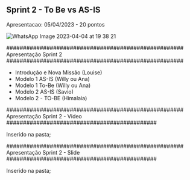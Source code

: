 ## Sprint 2 - To Be vs AS-IS

Apresentacao: 05/04/2023 - 20 pontos

![WhatsApp Image 2023-04-04 at 19 38 21](https://user-images.githubusercontent.com/101759772/229937798-1863b7f2-b36a-4767-9704-e1fda746c0da.jpeg)

##################################################### Apresentação Sprint 2 #####################################################
- Introdução e Nova Missão (Louise)
- Modelo 1 AS-IS (Willy ou Ana)
- Modelo 1 To-Be (Willy ou Ana)
- Modelo 2 AS-IS  (Savio)
- Modelo 2 - TO-BE (Himalaia)

##################################################### Apresentação Sprint 2 - Video #############################################

Inserido na pasta;

##################################################### Apresentação Sprint 2 - Slide #############################################

Inserido na pasta;
